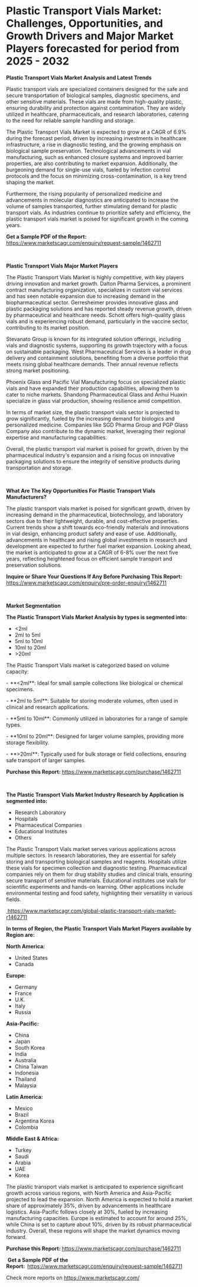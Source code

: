 <p><h1>Plastic Transport Vials Market: Challenges, Opportunities, and Growth Drivers and Major Market Players forecasted for period from 2025 - 2032</h1></p><p><strong>Plastic Transport Vials Market Analysis and Latest Trends</strong></p>
<p><p>Plastic transport vials are specialized containers designed for the safe and secure transportation of biological samples, diagnostic specimens, and other sensitive materials. These vials are made from high-quality plastic, ensuring durability and protection against contamination. They are widely utilized in healthcare, pharmaceuticals, and research laboratories, catering to the need for reliable sample handling and storage.</p><p>The Plastic Transport Vials Market is expected to grow at a CAGR of 6.9% during the forecast period, driven by increasing investments in healthcare infrastructure, a rise in diagnostic testing, and the growing emphasis on biological sample preservation. Technological advancements in vial manufacturing, such as enhanced closure systems and improved barrier properties, are also contributing to market expansion. Additionally, the burgeoning demand for single-use vials, fueled by infection control protocols and the focus on minimizing cross-contamination, is a key trend shaping the market. </p><p>Furthermore, the rising popularity of personalized medicine and advancements in molecular diagnostics are anticipated to increase the volume of samples transported, further stimulating demand for plastic transport vials. As industries continue to prioritize safety and efficiency, the plastic transport vials market is poised for significant growth in the coming years.</p></p>
<p><strong>Get a Sample PDF of the Report:&nbsp;</strong> <a href="https://www.marketscagr.com/enquiry/request-sample/1462711?utm_campaign=3345&utm_medium=2&utm_source=Github&utm_content=ia&utm_term=08032025&utm_id=plastic-transport-vials">https://www.marketscagr.com/enquiry/request-sample/1462711</a></p>
<p>&nbsp;</p>
<p><strong>Plastic Transport Vials Major Market Players</strong></p>
<p><p>The Plastic Transport Vials Market is highly competitive, with key players driving innovation and market growth. Dalton Pharma Services, a prominent contract manufacturing organization, specializes in custom vial services and has seen notable expansion due to increasing demand in the biopharmaceutical sector. Gerresheimer provides innovative glass and plastic packaging solutions and has reported steady revenue growth, driven by pharmaceutical and healthcare needs. Schott offers high-quality glass vials and is experiencing robust demand, particularly in the vaccine sector, contributing to its market position.</p><p>Stevanato Group is known for its integrated solution offerings, including vials and diagnostic systems, supporting its growth trajectory with a focus on sustainable packaging. West Pharmaceutical Services is a leader in drug delivery and containment solutions, benefiting from a diverse portfolio that meets rising global healthcare demands. Their annual revenue reflects strong market positioning.</p><p>Phoenix Glass and Pacific Vial Manufacturing focus on specialized plastic vials and have expanded their production capabilities, allowing them to cater to niche markets. Shandong Pharmaceutical Glass and Anhui Huaxin specialize in glass vial production, showing resilience amid competition.</p><p>In terms of market size, the plastic transport vials sector is projected to grow significantly, fueled by the increasing demand for biologics and personalized medicine. Companies like SGD Pharma Group and PGP Glass Company also contribute to the dynamic market, leveraging their regional expertise and manufacturing capabilities.</p><p>Overall, the plastic transport vial market is poised for growth, driven by the pharmaceutical industry's expansion and a rising focus on innovative packaging solutions to ensure the integrity of sensitive products during transportation and storage.</p></p>
<p>&nbsp;</p>
<p><strong>What Are The Key Opportunities For Plastic Transport Vials Manufacturers?</strong></p>
<p><p>The plastic transport vials market is poised for significant growth, driven by increasing demand in the pharmaceutical, biotechnology, and laboratory sectors due to their lightweight, durable, and cost-effective properties. Current trends show a shift towards eco-friendly materials and innovations in vial design, enhancing product safety and ease of use. Additionally, advancements in healthcare and rising global investments in research and development are expected to further fuel market expansion. Looking ahead, the market is anticipated to grow at a CAGR of 6-8% over the next five years, reflecting heightened focus on efficient sample transport and preservation solutions.</p></p>
<p><strong>Inquire or Share Your Questions If Any Before Purchasing This Report:</strong> <a href="https://www.marketscagr.com/enquiry/pre-order-enquiry/1462711?utm_campaign=3345&utm_medium=2&utm_source=Github&utm_content=ia&utm_term=08032025&utm_id=plastic-transport-vials">https://www.marketscagr.com/enquiry/pre-order-enquiry/1462711</a></p>
<p>&nbsp;</p>
<p><strong>Market Segmentation</strong></p>
<p><strong>The Plastic Transport Vials Market Analysis by types is segmented into:</strong></p>
<p><ul><li><2ml</li><li>2ml to 5ml</li><li>5ml to 10ml</li><li>10ml to 20ml</li><li>>20ml</li></ul></p>
<p><p>The Plastic Transport Vials market is categorized based on volume capacity: </p><p>- **<2ml**: Ideal for small sample collections like biological or chemical specimens.</p><p>- **2ml to 5ml**: Suitable for storing moderate volumes, often used in clinical and research applications. </p><p>- **5ml to 10ml**: Commonly utilized in laboratories for a range of sample types.</p><p>- **10ml to 20ml**: Designed for larger volume samples, providing more storage flexibility.</p><p>- **>20ml**: Typically used for bulk storage or field collections, ensuring safe transport of larger samples.</p></p>
<p><strong>Purchase this Report:&nbsp;</strong><a href="https://www.marketscagr.com/purchase/1462711?utm_campaign=3345&utm_medium=2&utm_source=Github&utm_content=ia&utm_term=08032025&utm_id=plastic-transport-vials">https://www.marketscagr.com/purchase/1462711</a></p>
<p>&nbsp;</p>
<p><strong>The Plastic Transport Vials Market Industry Research by Application is segmented into:</strong></p>
<p><ul><li>Research Laboratory</li><li>Hospitals</li><li>Pharmaceutical Companies</li><li>Educational Institutes</li><li>Others</li></ul></p>
<p><p>The Plastic Transport Vials market serves various applications across multiple sectors. In research laboratories, they are essential for safely storing and transporting biological samples and reagents. Hospitals utilize these vials for specimen collection and diagnostic testing. Pharmaceutical companies rely on them for drug stability studies and clinical trials, ensuring secure transport of sensitive materials. Educational institutes use vials for scientific experiments and hands-on learning. Other applications include environmental testing and food safety, highlighting their versatility in various fields.</p></p>
<p><a href="https://www.marketscagr.com/global-plastic-transport-vials-market-r1462711?utm_campaign=3345&utm_medium=2&utm_source=Github&utm_content=ia&utm_term=08032025&utm_id=plastic-transport-vials">&nbsp;https://www.marketscagr.com/global-plastic-transport-vials-market-r1462711</a></p>
<p><strong>In terms of Region, the Plastic Transport Vials Market Players available by Region are:</strong></p>
<p>
    <p> <strong> North America: </strong>
        <ul>
            <li>United States</li>
            <li>Canada</li>
        </ul>
        </p> 
    <p> <strong> Europe: </strong>
        <ul>
            <li>Germany</li>
            <li>France</li>
            <li>U.K.</li>
            <li>Italy</li>
            <li>Russia</li>
        </ul>
        </p> 
    <p> <strong> Asia-Pacific: </strong>
        <ul>
            <li>China</li>
            <li>Japan</li>
            <li>South Korea</li>
            <li>India</li>
            <li>Australia</li>
            <li>China Taiwan</li>
            <li>Indonesia</li>
            <li>Thailand</li>
            <li>Malaysia</li>
        </ul>
        </p> 
    <p> <strong> Latin America: </strong>
        <ul>
            <li>Mexico</li>
            <li>Brazil</li>
            <li>Argentina Korea</li>
            <li>Colombia</li>
        </ul>
        </p> 
    <p> <strong> Middle East & Africa: </strong>
        <ul>
            <li>Turkey</li>
            <li>Saudi</li>
            <li>Arabia</li>
            <li>UAE</li>
            <li>Korea</li>
        </ul>
    </p>
    </p>
<p><p>The plastic transport vials market is anticipated to experience significant growth across various regions, with North America and Asia-Pacific projected to lead the expansion. North America is expected to hold a market share of approximately 35%, driven by advancements in healthcare logistics. Asia-Pacific follows closely at 30%, fueled by increasing manufacturing capacities. Europe is estimated to account for around 25%, while China is set to capture about 10%, driven by its robust pharmaceutical industry. Overall, these regions will shape the market dynamics moving forward.</p></p>
<p><strong>Purchase this Report: </strong><a href="https://www.marketscagr.com/purchase/1462711?utm_campaign=3345&utm_medium=2&utm_source=Github&utm_content=ia&utm_term=08032025&utm_id=plastic-transport-vials">https://www.marketscagr.com/purchase/1462711</a></p>
<p>&nbsp;<strong>Get a Sample PDF of the Report:&nbsp;&nbsp;</strong><a href="https://www.marketscagr.com/enquiry/request-sample/1462711?utm_campaign=3345&utm_medium=2&utm_source=Github&utm_content=ia&utm_term=08032025&utm_id=plastic-transport-vials">https://www.marketscagr.com/enquiry/request-sample/1462711</a></p>
<p><strong></strong></p>
<p>Check more reports on <a href="https://www.marketscagr.com/?utm_campaign=3345&utm_medium=2&utm_source=Github&utm_content=ia&utm_term=08032025&utm_id=plastic-transport-vials">https://www.marketscagr.com/</a></p>